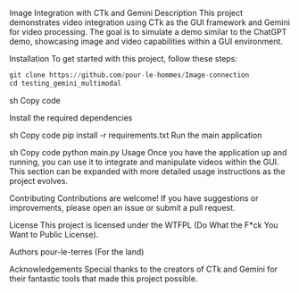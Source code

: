 Image Integration with CTk and Gemini
Description
This project demonstrates video integration using CTk as the GUI framework and Gemini for video processing. The goal is to simulate a demo similar to the ChatGPT demo, showcasing image and video capabilities within a GUI environment.

Installation
To get started with this project, follow these steps:

```python
git clone https://github.com/pour-le-hommes/Image-connection
cd testing_gemini_multimodal
```

sh
Copy code

Install the required dependencies

sh
Copy code
pip install -r requirements.txt
Run the main application

sh
Copy code
python main.py
Usage
Once you have the application up and running, you can use it to integrate and manipulate videos within the GUI. This section can be expanded with more detailed usage instructions as the project evolves.

Contributing
Contributions are welcome! If you have suggestions or improvements, please open an issue or submit a pull request.

License
This project is licensed under the WTFPL (Do What the F*ck You Want to Public License).

Authors
pour-le-terres (For the land)

Acknowledgements
Special thanks to the creators of CTk and Gemini for their fantastic tools that made this project possible.